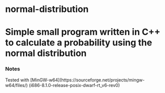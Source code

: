 # normal-distribution

# Simple small program written in C++ to calculate a probability using the normal distribution

<h3>Notes</h3>
Tested with [MinGW-w64](https://sourceforge.net/projects/mingw-w64/files/) (i686-8.1.0-release-posix-dwarf-rt_v6-rev0)
